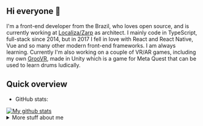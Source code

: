 ## Hi everyone :wave:

I'm a front-end developer from the Brazil, who loves open source, and is currently working at [Localiza/Zarp](http://zarp.localiza.com/) as architect.
I mainly code in TypeScript, full-stack since 2014, but in 2017 I fell in love with React and React Native, Vue and so many other modern front-end frameworks. I am always learning. Currently I'm also
working on a couple of VR/AR games, including my own
[GrooVR](https://www.oculus.com/experiences/quest/4011466365558046/), made in Unity which is a game for Meta Quest
that can be used to learn drums ludically.

## Quick overview
* GitHub stats:  
<a href="https://github.com/anuraghazra/github-readme-stats">
  <img align="center" src="https://github-readme-stats.anuraghazra1.vercel.app/api?username=ebellumat&show_icons=true&line_height=27&include_all_commits=true" alt="My github stats" />
</a>  


<details>
<summary>
  More stuff about me
</summary>

### What I do

I do Open Source. But not only codding. I'm the founder and community manager of ([React VIX Meetup](https://www.meetup.com/pt-BR/React-ES/)) 

## My skills 📜
  
### Mobile technologies

- React-Native
- Swift

### Web technologies

- JavaScript
  ([LinkedIn Assesments Certified](https://www.linkedin.com/in/erasmo-dev/))
- TypeScript
- Next.js
- HTML, CSS
- SCSS
- Node.js ([LinkedIn Assesments Certified](https://www.linkedin.com/in/erasmo-dev/))
- SQL Server, mySQl, PostgreeSQL, Oracle DB
- Mongo JS
- Redis
- Websockets
- .Net Core (C#)

### Application Development

- Python
- C#

### Languages 🌐

| Language      | Proficiency                                                               |
| ------------- | ------------------------------------------------------------------------- |
| English (duh) | Fluent  |
| Portuguese         | Native language                                                           |
<!-- | German        | B1 ([DSD Certificate](https://www.goethe.de/en/spr/kup/prf/prf/gb1.html)) | -->

## What I'm currently learning 📚

- 🇯🇵 Japanese, self-taught

#### Credits for this readme.md template 📕:

[filiptronicek](https://github.com/filiptronicek/filiptronicek/blob/master/README.md) 

</details>
